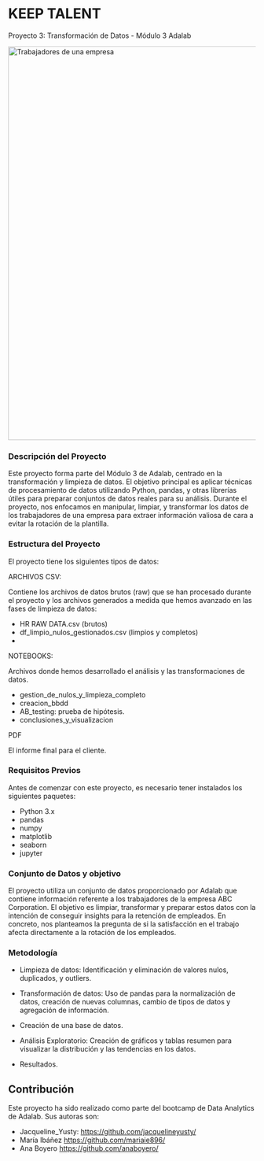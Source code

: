 # KEEP TALENT 

Proyecto 3: Transformación de Datos - Módulo 3 Adalab

<img src="https://www.psonrie.com/files/noticias/conoce-los-x-tipos-de-trabajadores-que-existen-grande.jpg" alt="Trabajadores de una empresa" width="800">

### Descripción del Proyecto

Este proyecto forma parte del Módulo 3 de Adalab, centrado en la transformación y limpieza de datos. El objetivo principal es aplicar técnicas de procesamiento de datos utilizando Python, pandas, y otras librerías útiles para preparar conjuntos de datos reales para su análisis. Durante el proyecto, nos enfocamos en manipular, limpiar, y transformar los datos de los trabajadores de una empresa para extraer información valiosa de cara a evitar la rotación de la plantilla.

### Estructura del Proyecto

El proyecto tiene los siguientes tipos de datos:

ARCHIVOS CSV: 

Contiene los archivos de datos brutos (raw) que se han procesado durante el proyecto y los archivos generados a medida que hemos avanzado en las fases de limpieza de datos:

- HR RAW DATA.csv (brutos)
- df_limpio_nulos_gestionados.csv (limpios y completos)
- 
NOTEBOOKS: 

Archivos donde hemos desarrollado el análisis y las transformaciones de datos.

- gestion_de_nulos_y_limpieza_completo
- creacion_bbdd
- AB_testing: prueba de hipótesis.
- conclusiones_y_visualizacion

PDF

El informe final para el cliente.

### Requisitos Previos
Antes de comenzar con este proyecto, es necesario tener instalados los siguientes paquetes:

- Python 3.x
- pandas
- numpy
- matplotlib
- seaborn
- jupyter


### Conjunto de Datos y objetivo
El proyecto utiliza un conjunto de datos proporcionado por Adalab que contiene información referente a los trabajadores de la empresa ABC Corporation. El objetivo es limpiar, transformar y preparar estos datos con la intención de conseguir insights para la retención de empleados. En concreto, nos planteamos la pregunta de si la satisfacción en el trabajo afecta directamente a la rotación de los empleados.

### Metodología
- Limpieza de datos: Identificación y eliminación de valores nulos, duplicados, y outliers.

- Transformación de datos: Uso de pandas para la normalización de datos, creación de nuevas columnas, cambio de tipos de datos y agregación de información.

- Creación de una base de datos.

- Análisis Exploratorio: Creación de gráficos y tablas resumen para visualizar la distribución y las tendencias en los datos.

- Resultados.

## Contribución

Este proyecto ha sido realizado como parte del bootcamp de Data Analytics de Adalab. Sus autoras son:

- Jacqueline_Yusty: <https://github.com/jacquelineyusty/> 
- María Ibáñez <https://github.com/mariaie896/> 
- Ana Boyero <https://github.com/anaboyero/> 